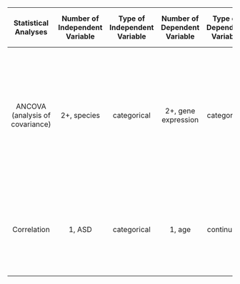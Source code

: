 
| Statistical Analyses | Number of  Independent Variable | Type of Independent Variable | Number of Dependent Variable | Type of Dependent Variable | Number of Control Variable | Type of Control Variable | Question answered by the Statistic | H0 | p vaule|Link to Paper |
|:-------------:|:---------:|:-----------:|:---------:|:-----------:|:----------:|:--------:|:------------------:|:-------:|:----------:|:-------:|
|ANCOVA (analysis of covariance)| 2+, species | categorical| 2+, gene expression  | categorical |1, age| continuous      | Is ASD associated with an excess of certain human-specific gene expressions during the cortical development?| The proportion of developmental gene expression profiles specific to humans is equal or less the proportion of expression of non-human primates (in the control group)|P < 0.01  |[Disruption of an Evolutionarily Novel Synaptic Expression Pattern in Autism] (http://journals.plos.org/plosbiology/article?id=10.1371/journal.pbio.1002558)| 
|Correlation|1, ASD|categorical|1, age|continuous|NA|NA|Whether disease and control groups have different curves of age-dependent expression changes?|The age-related gene expressions are less likely affecting the disease groups rather than affecting the control group.|P < 0.078|Disruption of an Evolutionarily Novel Synaptic Expression Pattern in Autism|

